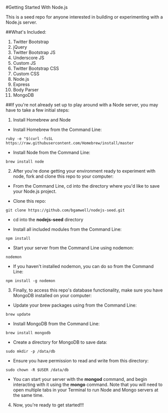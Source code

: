#Getting Started With Node.js

This is a seed repo for anyone interested in building or experimenting with a Node.js server.

##What's Included:

1. Twitter Bootstrap
2. jQuery
3. Twitter Bootstrap JS
4. Underscore JS
5. Custom JS
6. Twitter Bootstrap CSS
7. Custom CSS
8. Node.js
9. Express
10. Body Parser
11. MongoDB

##If you're not already set up to play around with a Node server, you may have to take a few initial steps:

1. Install Homebrew and Node

  * Install Homebrew from the Command Line:

  `ruby -e "$(curl -fsSL https://raw.githubusercontent.com/Homebrew/install/master`

  * Install Node from the Command Line:

  `brew install node`

2. After you're done getting your environment ready to experiment with node, fork and clone this repo to your computer:

  * From the Command Line, cd into the directory where you'd like to save your Node.js project.

  * Clone this repo:

  `git clone https://github.com/bgamwell/nodejs-seed.git`

  * cd into the **nodejs-seed** directory

  * Install all included modules from the Command Line:

  `npm install`

  * Start your server from the Command Line using nodemon:

  `nodemon`

  * If you haven't installed nodemon, you can do so from the Command Line:

  `npm install -g nodemon`

  3. Finally, to access this repo's database functionality, make sure you have MongoDB installed on your computer:

   * Update your brew packages using from the Command Line:

   `brew update`

   * Install MongoDB from the Command Line:

   `brew install mongodb`

   * Create a directory for MongoDB to save data:

   `sudo mkdir -p /data/db`

   * Ensure you have permission to read and write from this directory:

   `sudo chown -R $USER /data/db`

   * You can start your server with the **mongod** command, and begin interacting with it using the **mongo** command. Note that you will need to open multiple tabs in your Terminal to run Node and Mongo servers at the same time.

  4. Now, you're ready to get started!!!
